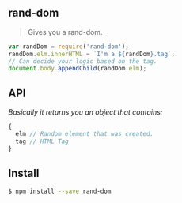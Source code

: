 ## rand-dom

> Gives you a rand-dom.

```js
var randDom = require('rand-dom');
randDom.elm.innerHTML = `I'm a ${randDom}.tag`;
// Can decide your logic based on the tag.
document.body.appendChild(randDom.elm);
```
## API

*Basically it returns you an object that contains:*

```js
{
  elm // Random element that was created.
  tag // HTML Tag
}
```

## Install

```bash
$ npm install --save rand-dom
```
